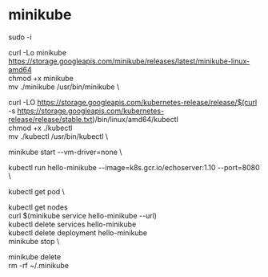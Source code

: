 # minikube
sudo -i

curl -Lo minikube https://storage.googleapis.com/minikube/releases/latest/minikube-linux-amd64 \
chmod +x minikube \
mv ./minikube /usr/bin/minikube \


curl -LO https://storage.googleapis.com/kubernetes-release/release/$(curl -s https://storage.googleapis.com/kubernetes-release/release/stable.txt)/bin/linux/amd64/kubectl \
chmod +x ./kubectl \
mv ./kubectl /usr/bin/kubectl \


minikube start --vm-driver=none \

kubectl run hello-minikube --image=k8s.gcr.io/echoserver:1.10 --port=8080 \

kubectl get pod \

kubectl get nodes \
curl $(minikube service hello-minikube --url) \
kubectl delete services hello-minikube \
kubectl delete deployment hello-minikube \
minikube stop \


minikube delete \
rm -rf ~/.minikube
